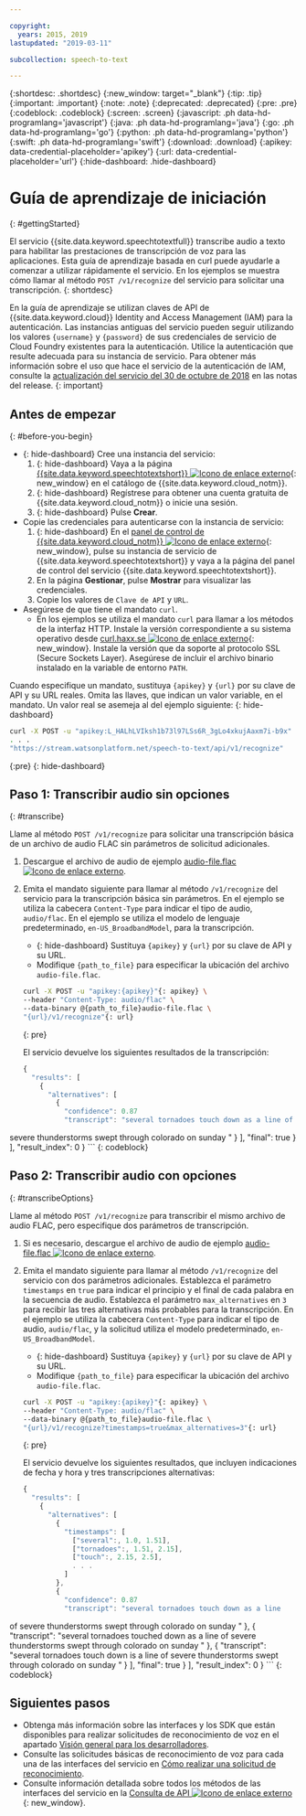```yaml
---

copyright:
  years: 2015, 2019
lastupdated: "2019-03-11"

subcollection: speech-to-text

---
```


{:shortdesc: .shortdesc}
{:new_window: target="_blank"}
{:tip: .tip}
{:important: .important}
{:note: .note}
{:deprecated: .deprecated}
{:pre: .pre}
{:codeblock: .codeblock}
{:screen: .screen}
{:javascript: .ph data-hd-programlang='javascript'}
{:java: .ph data-hd-programlang='java'}
{:go: .ph data-hd-programlang='go'}
{:python: .ph data-hd-programlang='python'}
{:swift: .ph data-hd-programlang='swift'}
{:download: .download}
{:apikey: data-credential-placeholder='apikey'}
{:url: data-credential-placeholder='url'}
{:hide-dashboard: .hide-dashboard}

# Guía de aprendizaje de iniciación
{: #gettingStarted}

El servicio {{site.data.keyword.speechtotextfull}} transcribe audio a texto para habilitar las prestaciones de transcripción de voz para las aplicaciones. Esta guía de aprendizaje basada en curl puede ayudarle a comenzar a utilizar rápidamente el servicio. En los ejemplos se muestra cómo llamar al método `POST /v1/recognize` del servicio para solicitar una transcripción.
{: shortdesc}

En la guía de aprendizaje se utilizan claves de API de {{site.data.keyword.cloud}} Identity and Access Management (IAM) para la autenticación. Las instancias antiguas del servicio pueden seguir utilizando los valores `{username}` y `{password}` de sus credenciales de servicio de Cloud Foundry existentes para la autenticación. Utilice la autenticación que resulte adecuada para su instancia de servicio. Para obtener más información sobre el uso que hace el servicio de la autenticación de IAM, consulte la [actualización del servicio del 30 de octubre de 2018](/docs/services/speech-to-text/release-notes.html#October2018b) en las notas del release.
{: important}

## Antes de empezar
{: #before-you-begin}

- {: hide-dashboard}  Cree una instancia del servicio:
    1.  {: hide-dashboard} Vaya a la página [{{site.data.keyword.speechtotextshort}} ![Icono de enlace externo](../../icons/launch-glyph.svg "Icono de enlace externo")](https://{DomainName}/catalog/services/speech-to-text){: new_window} en el catálogo de {{site.data.keyword.cloud_notm}}.
    1.  {: hide-dashboard} Regístrese para obtener una cuenta gratuita de {{site.data.keyword.cloud_notm}} o inicie una sesión.
    1.  {: hide-dashboard} Pulse **Crear**.
-   Copie las credenciales para autenticarse con la instancia de servicio:
    1.  {: hide-dashboard} En el [panel de control de {{site.data.keyword.cloud_notm}} ![Icono de enlace externo](../../icons/launch-glyph.svg "Icono de enlace externo")](https://{DomainName}/dashboard/apps){: new_window}, pulse su instancia de servicio de {{site.data.keyword.speechtotextshort}} y vaya a la página del panel de control del servicio {{site.data.keyword.speechtotextshort}}.
    1.  En la página **Gestionar**, pulse **Mostrar** para visualizar las credenciales.
    1.  Copie los valores de `Clave de API` y `URL`.
-   Asegúrese de que tiene el mandato `curl`.
    -   En los ejemplos se utiliza el mandato `curl` para llamar a los métodos de la interfaz HTTP. Instale la versión correspondiente a su sistema operativo desde [curl.haxx.se ![Icono de enlace externo](../../icons/launch-glyph.svg "Icono de enlace externo")](https://curl.haxx.se/){: new_window}. Instale la versión que da soporte al protocolo SSL (Secure Sockets Layer). Asegúrese de incluir el archivo binario instalado en la variable de entorno `PATH`.

Cuando especifique un mandato, sustituya `{apikey}` y `{url}` por su clave de API y su URL reales. Omita las llaves, que indican un valor variable, en el mandato. Un valor real se asemeja al del ejemplo siguiente:
{: hide-dashboard}

```bash
curl -X POST -u "apikey:L_HALhLVIksh1b73l97LSs6R_3gLo4xkujAaxm7i-b9x"
. . .
"https://stream.watsonplatform.net/speech-to-text/api/v1/recognize"
```
{:pre}
{: hide-dashboard}

## Paso 1: Transcribir audio sin opciones
{: #transcribe}

Llame al método `POST /v1/recognize` para solicitar una transcripción básica de un archivo de audio FLAC sin parámetros de solicitud adicionales.

1.  Descargue el archivo de audio de ejemplo <a target="_blank" href="https://watson-developer-cloud.github.io/doc-tutorial-downloads/speech-to-text/audio-file.flac" download="audio-file.flac">audio-file.flac <img src="../../icons/launch-glyph.svg" alt="Icono de enlace externo" title="Icono de enlace externo"></a>.
1.  Emita el mandato siguiente para llamar al método `/v1/recognize` del servicio para la transcripción básica sin parámetros. En el ejemplo se utiliza la cabecera `Content-Type` para indicar el tipo de audio, `audio/flac`. En el ejemplo se utiliza el modelo de lenguaje predeterminado, `en-US_BroadbandModel`, para la transcripción.
    -   {: hide-dashboard} Sustituya `{apikey}` y `{url}` por su clave de API y su URL.
    -   Modifique `{path_to_file}` para especificar la ubicación del archivo `audio-file.flac`.

    ```bash
    curl -X POST -u "apikey:{apikey}"{: apikey} \
    --header "Content-Type: audio/flac" \
    --data-binary @{path_to_file}audio-file.flac \
    "{url}/v1/recognize"{: url}
    ```
    {: pre}

    El servicio devuelve los siguientes resultados de la transcripción:

    ```javascript
    {
      "results": [
        {
          "alternatives": [
            {
              "confidence": 0.87
              "transcript": "several tornadoes touch down as a line of
severe thunderstorms swept through colorado on sunday "
            }
          ],
          "final": true
        }
      ],
      "result_index": 0
    }
    ```
    {: codeblock}

## Paso 2: Transcribir audio con opciones
{: #transcribeOptions}

Llame al método `POST /v1/recognize` para transcribir el mismo archivo de audio FLAC, pero especifique dos parámetros de transcripción.

1.  Si es necesario, descargue el archivo de audio de ejemplo <a target="_blank" href="https://watson-developer-cloud.github.io/doc-tutorial-downloads/speech-to-text/audio-file.flac" download="audio-file.flac">audio-file.flac <img src="../../icons/launch-glyph.svg" alt="Icono de enlace externo" title="Icono de enlace externo"></a>.
1.  Emita el mandato siguiente para llamar al método `/v1/recognize` del servicio con dos parámetros adicionales. Establezca el parámetro `timestamps` en `true` para indicar el principio y el final de cada palabra en la secuencia de audio. Establezca el parámetro `max_alternatives` en `3` para recibir las tres alternativas más probables para la transcripción. En el ejemplo se utiliza la cabecera `Content-Type` para indicar el tipo de audio, `audio/flac`, y la solicitud utiliza el modelo predeterminado, `en-US_BroadbandModel`.
    -   {: hide-dashboard} Sustituya `{apikey}` y `{url}` por su clave de API y su URL.
    -   Modifique `{path_to_file}` para especificar la ubicación del archivo `audio-file.flac`.

    ```bash
    curl -X POST -u "apikey:{apikey}"{: apikey} \
    --header "Content-Type: audio/flac" \
    --data-binary @{path_to_file}audio-file.flac \
    "{url}/v1/recognize?timestamps=true&max_alternatives=3"{: url}
    ```
    {: pre}

    El servicio devuelve los siguientes resultados, que incluyen indicaciones de fecha y hora y tres transcripciones alternativas:

    ```javascript
    {
      "results": [
        {
          "alternatives": [
            {
              "timestamps": [
                ["several":, 1.0, 1.51],
                ["tornadoes":, 1.51, 2.15],
                ["touch":, 2.15, 2.5],
                . . .
              ]
            },
            {
              "confidence": 0.87
              "transcript": "several tornadoes touch down as a line
of severe thunderstorms swept through colorado on sunday "
            },
            {
              "transcript": "several tornadoes touched down as a line
of severe thunderstorms swept through colorado on sunday "
            },
            {
              "transcript": "several tornadoes touch down is a line
of severe thunderstorms swept through colorado on sunday "
            }
          ],
          "final": true
        }
      ],
      "result_index": 0
    }
    ```
    {: codeblock}

## Siguientes pasos

-   Obtenga más información sobre las interfaces y los SDK que están disponibles para realizar solicitudes de reconocimiento de voz en el apartado [Visión general para los desarrolladores](/docs/services/speech-to-text/developer-overview.html).
-   Consulte las solicitudes básicas de reconocimiento de voz para cada una de las interfaces del servicio en [Cómo realizar una solicitud de reconocimiento](/docs/services/speech-to-text/basic-request.html).
-   Consulte información detallada sobre todos los métodos de las interfaces del servicio en la [Consulta de API ![Icono de enlace externo](../../icons/launch-glyph.svg "Icono de enlace externo")](https://{DomainName}/apidocs/speech-to-text){: new_window}.
